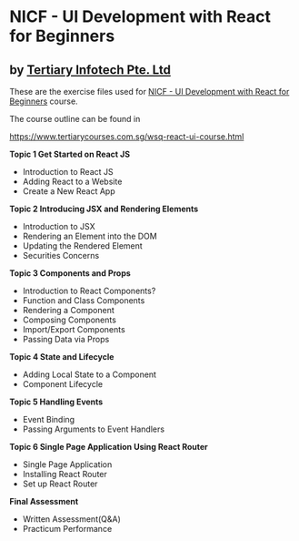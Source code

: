 # NICF - UI Development with React for Beginners
## by [Tertiary Infotech Pte. Ltd](https://www.tertiarycourses.com.sg/)

These are the exercise files used for [NICF - UI Development with React for Beginners](https://www.tertiarycourses.com.sg/wsq-react-ui-course.html) course. 

The course outline can be found in 

https://www.tertiarycourses.com.sg/wsq-react-ui-course.html

<p><strong>Topic 1 Get Started on React JS</strong></p>
<ul>
<li>Introduction to React JS</li>
<li>Adding React to a Website</li>
<li>Create a New React App</li>
</ul>
<p><strong>Topic 2 Introducing JSX and Rendering Elements</strong></p>
<ul>
<li>Introduction to JSX</li>
<li>Rendering an Element into the DOM</li>
<li>Updating the Rendered Element</li>
<li>Securities Concerns</li>
</ul>
<p></p>
<p><strong>Topic 3 Components and Props</strong></p>
<ul>
<li>Introduction to React Components?</li>
<li>Function and Class Components</li>
<li>Rendering a Component</li>
<li>Composing Components</li>
<li>Import/Export Components</li>
<li>Passing Data via Props</li>
</ul>
<p></p>
<p><strong>Topic 4 State and Lifecycle</strong></p>
<ul>
<li>Adding Local State to a Component</li>
<li>Component Lifecycle</li>
</ul>
<p><strong>Topic 5 Handling Events</strong></p>
<ul>
<li>Event Binding</li>
<li>Passing Arguments to Event Handlers</li>
</ul>
<p><strong>Topic 6 Single Page Application Using React Router</strong></p>
<ul>
<li>Single Page Application</li>
<li>Installing React Router</li>
<li>Set up React Router</li>
</ul>

<p><strong>Final Assessment</strong></p>
<ul>
<li>Written Assessment(Q&amp;A)</li>
<li>Practicum Performance</li>
</ul>



